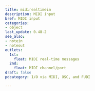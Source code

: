 ```yaml
---
title: midirealtimein
description: MIDI input
bref: MIDI input
categories:
- object
last_update: 0.48-2
see_also:
- notein
- noteout
outlets:
  1st:
    float: MIDI real-time messages
  2nd:
    float: MIDI channel/port
draft: false
pdcategory: I/O via MIDI, OSC, and FUDI

---
```

